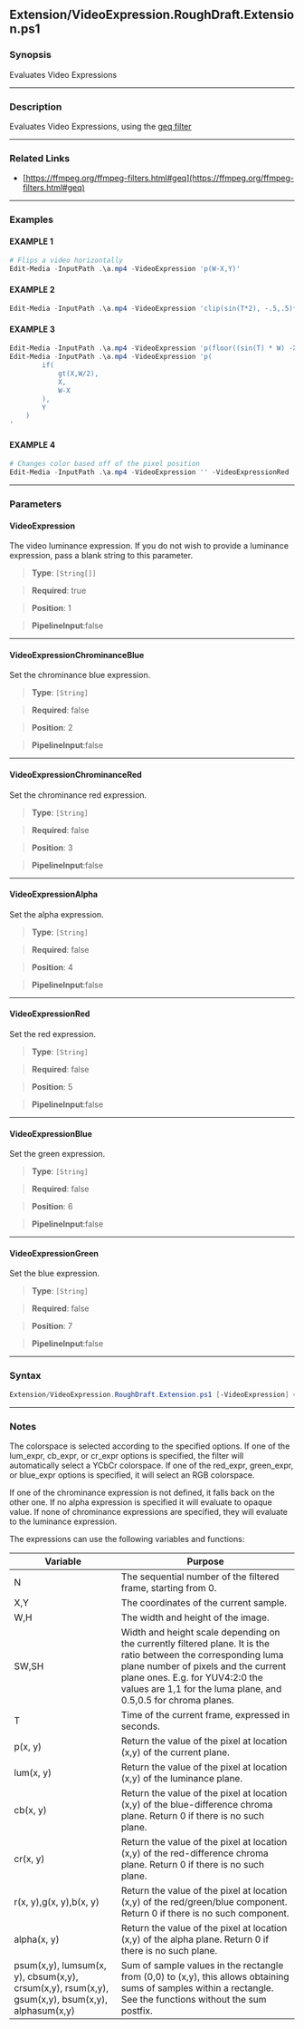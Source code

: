
Extension/VideoExpression.RoughDraft.Extension.ps1
--------------------------------------------------
### Synopsis
Evaluates Video Expressions

---
### Description

Evaluates Video Expressions, using the [geq filter](https://ffmpeg.org/ffmpeg-filters.html#geq)

---
### Related Links
* [https://ffmpeg.org/ffmpeg-filters.html#geq](https://ffmpeg.org/ffmpeg-filters.html#geq)



---
### Examples
#### EXAMPLE 1
```PowerShell
# Flips a video horizontally
Edit-Media -InputPath .\a.mp4 -VideoExpression 'p(W-X,Y)'
```

#### EXAMPLE 2
```PowerShell
Edit-Media -InputPath .\a.mp4 -VideoExpression 'clip(sin(T*2), -.5,.5)*p(X,Y)'
```

#### EXAMPLE 3
```PowerShell
Edit-Media -InputPath .\a.mp4 -VideoExpression 'p(floor((sin(T) * W) -X),Y)'
Edit-Media -InputPath .\a.mp4 -VideoExpression 'p(        
        if(
            gt(X,W/2),
            X,
            W-X
        ),
        Y
    )
'
```

#### EXAMPLE 4
```PowerShell
# Changes color based off of the pixel position
Edit-Media -InputPath .\a.mp4 -VideoExpression '' -VideoExpressionRed '(X*Y)/(W*H)*r(X,Y)' -VideoExpressionGreen '(1-X/W)*g(X,Y)' -VideoExpressionBlue '(H-Y)/H*b(X,Y)' -Verbose
```

---
### Parameters
#### **VideoExpression**

The video luminance expression.
If you do not wish to provide a luminance expression, pass a blank string to this parameter.



> **Type**: ```[String[]]```

> **Required**: true

> **Position**: 1

> **PipelineInput**:false



---
#### **VideoExpressionChrominanceBlue**

Set the chrominance blue expression.



> **Type**: ```[String]```

> **Required**: false

> **Position**: 2

> **PipelineInput**:false



---
#### **VideoExpressionChrominanceRed**

Set the chrominance red expression.



> **Type**: ```[String]```

> **Required**: false

> **Position**: 3

> **PipelineInput**:false



---
#### **VideoExpressionAlpha**

Set the alpha expression.



> **Type**: ```[String]```

> **Required**: false

> **Position**: 4

> **PipelineInput**:false



---
#### **VideoExpressionRed**

Set the red expression.



> **Type**: ```[String]```

> **Required**: false

> **Position**: 5

> **PipelineInput**:false



---
#### **VideoExpressionBlue**

Set the green expression.



> **Type**: ```[String]```

> **Required**: false

> **Position**: 6

> **PipelineInput**:false



---
#### **VideoExpressionGreen**

Set the blue expression.



> **Type**: ```[String]```

> **Required**: false

> **Position**: 7

> **PipelineInput**:false



---
### Syntax
```PowerShell
Extension/VideoExpression.RoughDraft.Extension.ps1 [-VideoExpression] <String[]> [[-VideoExpressionChrominanceBlue] <String>] [[-VideoExpressionChrominanceRed] <String>] [[-VideoExpressionAlpha] <String>] [[-VideoExpressionRed] <String>] [[-VideoExpressionBlue] <String>] [[-VideoExpressionGreen] <String>] [<CommonParameters>]
```
---
### Notes
The colorspace is selected according to the specified options. If one of the lum_expr, cb_expr, or cr_expr options is specified, the filter will automatically select a YCbCr colorspace. If one of the red_expr, green_expr, or blue_expr options is specified, it will select an RGB colorspace.

If one of the chrominance expression is not defined, it falls back on the other one. If no alpha expression is specified it will evaluate to opaque value. If none of chrominance expressions are specified, they will evaluate to the luminance expression.

The expressions can use the following variables and functions:

|Variable|Purpose|
|--------|-------|
|N       |The sequential number of the filtered frame, starting from 0.|
|X,Y     |The coordinates of the current sample.|    
|W,H     |The width and height of the image.|    
|SW,SH   |Width and height scale depending on the currently filtered plane. It is the ratio between the corresponding luma plane number of pixels and the current plane ones. E.g. for YUV4:2:0 the values are 1,1 for the luma plane, and 0.5,0.5 for chroma planes.|
|T       |Time of the current frame, expressed in seconds.|
|p(x, y) |Return the value of the pixel at location (x,y) of the current plane.|
|lum(x, y)|Return the value of the pixel at location (x,y) of the luminance plane.|
|cb(x, y)|Return the value of the pixel at location (x,y) of the blue-difference chroma plane. Return 0 if there is no such plane.|
|cr(x, y)|Return the value of the pixel at location (x,y) of the red-difference chroma plane. Return 0 if there is no such plane.|
|r(x, y),g(x, y),b(x, y)|Return the value of the pixel at location (x,y) of the red/green/blue component. Return 0 if there is no such component.
|alpha(x, y)|Return the value of the pixel at location (x,y) of the alpha plane. Return 0 if there is no such plane.|
|psum(x,y), lumsum(x, y), cbsum(x,y), crsum(x,y), rsum(x,y), gsum(x,y), bsum(x,y), alphasum(x,y)|Sum of sample values in the rectangle from (0,0) to (x,y), this allows obtaining sums of samples within a rectangle. See the functions without the sum postfix.|



